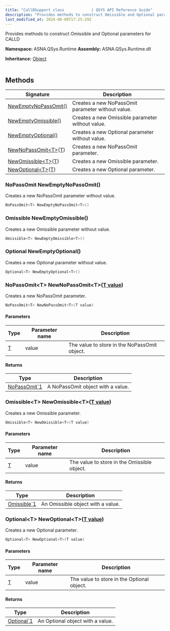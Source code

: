 ```yaml
---
title: "CallDSupport class            | QSYS API Reference Guide"
description: "Provides methods to construct Omissible and Optional parameters for CALLD "
last_modified_at: 2024-08-09T17:25:29Z
---
```


Provides methods to construct Omissible and Optional parameters for CALLD

**Namespace:** ASNA.QSys.Runtime
**Assembly:** ASNA.QSys.Runtime.dll

**Inheritance:** [Object](https://docs.microsoft.com/en-us/dotnet/api/system.object)
<br>
<br>

## Methods

| Signature | Description |
| --- | --- |
| [NewEmptyNoPassOmit<T>()](#nopassomit-t-newemptynopassomit-t) | Creates a new NoPassOmit parameter without value.
| [NewEmptyOmissible<T>()](#omissible-t-newemptyomissible-t) | Creates a new Omissible parameter without value.
| [NewEmptyOptional<T>()](#optional-t-newemptyoptional-t) | Creates a new Optional parameter without value.
| [NewNoPassOmit\<T\>](#nopassomit-t-newnopassomit-t-t-value)([T](https://learn.microsoft.com/en-us/dotnet/api/system.type?view=net-8.0)) | Creates a new NoPassOmit parameter.
| [NewOmissible\<T\>](#omissible-t-newomissible-t-t-value)([T](https://learn.microsoft.com/en-us/dotnet/api/system.type?view=net-8.0)) | Creates a new Omissible parameter.
| [NewOptional\<T\>](#optional-t-newoptional-t-t-value)([T](https://learn.microsoft.com/en-us/dotnet/api/system.type?view=net-8.0)) | Creates a new Optional parameter.

### NoPassOmit<T> NewEmptyNoPassOmit<T>()

Creates a new NoPassOmit parameter without value.

```cs
NoPassOmit<T> NewEmptyNoPassOmit<T>()
```

### Omissible<T> NewEmptyOmissible<T>()

Creates a new Omissible parameter without value.

```cs
Omissible<T> NewEmptyOmissible<T>()
```

### Optional<T> NewEmptyOptional<T>()

Creates a new Optional parameter without value.

```cs
Optional<T> NewEmptyOptional<T>()
```

### NoPassOmit\<T\> NewNoPassOmit\<T\>([T value](https://learn.microsoft.com/en-us/dotnet/api/system.type?view=net-8.0))

Creates a new NoPassOmit parameter.

```cs
NoPassOmit<T> NewNoPassOmit<T>(T value)
```

#### Parameters

| Type | Parameter name | Description
| --- | --- | ---
| [T](https://learn.microsoft.com/en-us/dotnet/api/system.type?view=net-8.0) | value | The value to store in the NoPassOmit object.

#### Returns

| Type | Description
| --- | ---
| [NoPassOmit`1](/reference/runtime/qsys-runtime/no-pass-omit-1.html) | A NoPassOmit object with a value.

### Omissible\<T\> NewOmissible\<T\>([T value](https://learn.microsoft.com/en-us/dotnet/api/system.type?view=net-8.0))

Creates a new Omissible parameter.

```cs
Omissible<T> NewOmissible<T>(T value)
```

#### Parameters

| Type | Parameter name | Description
| --- | --- | ---
| [T](https://learn.microsoft.com/en-us/dotnet/api/system.type?view=net-8.0) | value | The value to store in the Omissible object.

#### Returns

| Type | Description
| --- | ---
| [Omissible`1](/reference/runtime/qsys-runtime/omissible-1.html) | An Omissible object with a value.

### Optional\<T\> NewOptional\<T\>([T value](https://learn.microsoft.com/en-us/dotnet/api/system.type?view=net-8.0))

Creates a new Optional parameter.

```cs
Optional<T> NewOptional<T>(T value)
```

#### Parameters

| Type | Parameter name | Description
| --- | --- | ---
| [T](https://learn.microsoft.com/en-us/dotnet/api/system.type?view=net-8.0) | value | The value to store in the Optional object.

#### Returns

| Type | Description
| --- | ---
| [Optional`1](/reference/runtime/qsys-runtime/optional-1.html) | An Optional object with a value.

